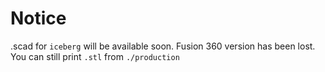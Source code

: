 # Notice

.scad for `iceberg` will be available soon. Fusion 360 version has been lost. You can still print `.stl` from `./production`

